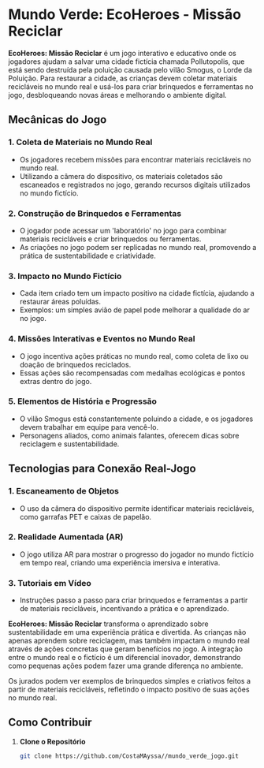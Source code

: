 # Mundo Verde: EcoHeroes - Missão Reciclar

**EcoHeroes: Missão Reciclar** é um jogo interativo e educativo onde os jogadores ajudam a salvar uma cidade fictícia chamada Pollutopolis, que está sendo destruída pela poluição causada pelo vilão Smogus, o Lorde da Poluição. Para restaurar a cidade, as crianças devem coletar materiais recicláveis no mundo real e usá-los para criar brinquedos e ferramentas no jogo, desbloqueando novas áreas e melhorando o ambiente digital.

## Mecânicas do Jogo

### 1. Coleta de Materiais no Mundo Real
- Os jogadores recebem missões para encontrar materiais recicláveis no mundo real.
- Utilizando a câmera do dispositivo, os materiais coletados são escaneados e registrados no jogo, gerando recursos digitais utilizados no mundo fictício.

### 2. Construção de Brinquedos e Ferramentas
- O jogador pode acessar um 'laboratório' no jogo para combinar materiais recicláveis e criar brinquedos ou ferramentas.
- As criações no jogo podem ser replicadas no mundo real, promovendo a prática de sustentabilidade e criatividade.

### 3. Impacto no Mundo Fictício
- Cada item criado tem um impacto positivo na cidade fictícia, ajudando a restaurar áreas poluídas.
- Exemplos: um simples avião de papel pode melhorar a qualidade do ar no jogo.

### 4. Missões Interativas e Eventos no Mundo Real
- O jogo incentiva ações práticas no mundo real, como coleta de lixo ou doação de brinquedos reciclados.
- Essas ações são recompensadas com medalhas ecológicas e pontos extras dentro do jogo.

### 5. Elementos de História e Progressão
- O vilão Smogus está constantemente poluindo a cidade, e os jogadores devem trabalhar em equipe para vencê-lo.
- Personagens aliados, como animais falantes, oferecem dicas sobre reciclagem e sustentabilidade.

## Tecnologias para Conexão Real-Jogo

### 1. Escaneamento de Objetos
- O uso da câmera do dispositivo permite identificar materiais recicláveis, como garrafas PET e caixas de papelão.

### 2. Realidade Aumentada (AR)
- O jogo utiliza AR para mostrar o progresso do jogador no mundo fictício em tempo real, criando uma experiência imersiva e interativa.

### 3. Tutoriais em Vídeo
- Instruções passo a passo para criar brinquedos e ferramentas a partir de materiais recicláveis, incentivando a prática e o aprendizado.


**EcoHeroes: Missão Reciclar** transforma o aprendizado sobre sustentabilidade em uma experiência prática e divertida. As crianças não apenas aprendem sobre reciclagem, mas também impactam o mundo real através de ações concretas que geram benefícios no jogo. A integração entre o mundo real e o fictício é um diferencial inovador, demonstrando como pequenas ações podem fazer uma grande diferença no ambiente.

Os jurados podem ver exemplos de brinquedos simples e criativos feitos a partir de materiais recicláveis, refletindo o impacto positivo de suas ações no mundo real.

## Como Contribuir

1. **Clone o Repositório**
   ```bash
   git clone https://github.com/CostaMAyssa//mundo_verde_jogo.git
